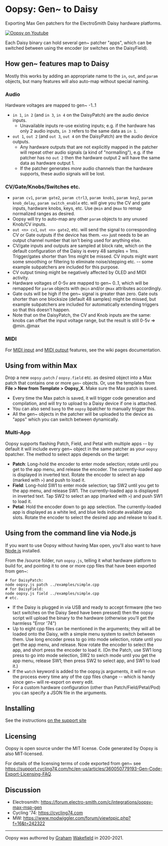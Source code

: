 # Oopsy: Gen~ to Daisy

Exporting Max Gen patchers for the ElectroSmith Daisy hardware platforms.

[![Oopsy on Youtube](https://img.youtube.com/vi/fbd1CASqUmI/0.jpg)](https://www.youtube.com/playlist?list=PLZbxc8QYjD1eJHJEjzDkNB_zshbnVN6CH)

Each Daisy binary can hold several gen~ patcher "apps", which can be switched between using the encoder (or switches on the DaisyField).

## How gen~ features map to Daisy

Mostly this works by adding an appropriate name to the `in`, `out`, and `param` objects, but many features will also auto-map without special naming.

### Audio

Hardware voltages are mapped to gen~ -1..1

- `in 1`, `in 2` (and `in 3`, `in 4` on the DaisyPatch) are the audio device inputs. 
  - Unavailable inputs re-use existing inputs; e.g. if the hardware has only 2 audio inputs, `in 3` refers to the same data as `in 1`. 
- `out 1`, `out 2` (and `out 3`, `out 4` on the DaisyPatch) are the audio device outputs. 
  - Any hardware outputs that are not explicitly mapped in the patcher will repeat other audio signals (a kind of "normalling"), e.g. if the patcher has no `out 2` then the hardware output 2 will have the same data as hardware output 1. 
  - If the patcher generates *more* audio channels than the hardware supports, these audio signals will be lost.
  
### CV/Gate/Knobs/Switches etc.

- `param cv1`, `param gate2`, `param ctrl3`, `param knob1`, `param key2`, `param knob_delay`, `param switch_enable` etc. will give you the CV and gate inputs, hardware knobs, keys, etc. Use `@min` and `@max` to remap normalized ranges as desired. 
- Oopsy will try to auto-map any other `param` objects to any unused Knob/CV inputs.
- `out <n> cv1`, `out <n> gate2`, etc. will send the signal to corresponding CV or Gate outputs if the device has them. `<n>` just needs to be an output channel number that isn't being used for anything else. 
- CV/gate inputs and outputs are sampled at block rate, which on the default configuration of the Daisy is every 48 samples = 1ms. Trigger/gates shorter than 1ms might be missed. CV inputs might want some smoothing or filtering to eliminate noise/stepping etc. -- some example subpatchers are included for this purpose.
- CV output timing might be negatively affected by OLED and MIDI activity.
- Hardware voltages of 0-5v are mapped to gen~ 0..1, which will be remapped for `param` objects with `@min` and/or `@max` attributes accordingly.  
- Gate outs will be high if the gen~ signal is greater than zero. Gate outs shorter than one blocksize (default 48 samples) might be missed, but example subpatchers are included for automatically extending triggers so that this doesn't happen.
- Note that on the DaisyPatch, the CV and Knob inputs are the same: knobs can offset the input voltage range, but the result is still 0-5v => @min..@max 

### MIDI

For [MIDI input](https://github.com/electro-smith/oopsy/wiki/MIDI-Input) and [MIDI output](https://github.com/electro-smith/oopsy/wiki/MIDI-output) features, see the wiki pages documentation.

## Using from within Max

Drop a new `oopsy.patch` / `oopsy.field` etc. as desired object into a Max patch that contains one or more `gen~` objects. Or, use the templates from **File > New from Template > Oopsy_X**. Make sure the Max patch is saved. 

- Every time the Max patch is saved, it will trigger code generation and compilation, and will try to upload to a Daisy device if one is attached.
- You can also send `bang` to the `oopsy` bpatcher to manually trigger this.
- All the gen~ objects in the patcher will be uploaded to the device as "apps" which you can switch between dynamically.
### Multi-App

Oopsy supports flashing Patch, Field, and Petal with multiple apps -- by default it will include every gen~ object in the same patcher as your `oopsy` bpatcher. The method to select apps depends on the target:

- **Patch**: Long-hold the encoder to enter mode selection; rotate until you get to the app menu, and release the encoder. The currently-loaded app is displayed in inverted text. Rotate the encoder to select an app (marked with `>`) and push to load it. 
- **Field**: Long-hold SW1 to enter mode selection; tap SW2 until you get to the app menu, and release SW1. The currently-loaded app is displayed in inverted text. Tap SW2 to select an app (marked with `>`) and push SW1 to load it. 
- **Petal**: Hold the encoder down to go app selection. The currently-loaded app is displayed as a white led, and blue leds indicate available app slots. Rotate the encoder to select the desired app and release to load it.

## Using from the command line via Node.js

If you want to use Oopsy without having Max open, you'll also want to have [Node.js](https://nodejs.org/en/) installed. 

From the /source folder, run `oopsy.js`, telling it what hardware platform to build for, and pointing it to one or more cpp files that have been exported from gen~:

```
# for DaisyPatch:
node oopsy.js patch ../examples/simple.cpp
# for DaisyField:
node oopsy.js field ../examples/simple.cpp
# etc.
```

- If the Daisy is plugged in via USB and ready to accept firmware (the two tact switches on the Daisy Seed have been pressed) then the oopsy script will upload the binary to the hardware (otherwise you'll get the harmless "Error '74") 
- Up to eight cpp files can be mentioned in the arguments; they will all be loaded onto the Daisy, with a simple menu system to switch between them. Use long encoder press to go into mode selection, rotate until you get the app menu, and release. Now rotate the encoder to select the app, and short press the encoder to load it. (On the Patch, use SW1 long press to go into mode selection, SW2 to swich mode until you get the app menu, release SW1; then press SW2 to select app, and SW1 to load it.)
- If the `watch` keyword is added to the oopsy.js arguments, it will re-run the process every time any of the cpp files change -- which is handy since gen~ will re-export on every edit.
- For a custom hardware configuration (other than Patch/Field/Petal/Pod) you can specify a JSON file in the arguments.

## Installing

See the instructions [on the support site](https://daisy.audio/tutorials/oopsy-dev-env/)

## Licensing

Oopsy is open source under the MIT license. Code generated by Oopsy is also MIT-licensed. 

For details of the licensing terms of code exported from gen~ see https://support.cycling74.com/hc/en-us/articles/360050779193-Gen-Code-Export-Licensing-FAQ.

## Discussion

- Electrosmith: https://forum.electro-smith.com/c/integrations/oopsy-max-msp-gen
- Cycling '74: https://cycling74.com
- MW: https://www.modwiggler.com/forum/viewtopic.php?f=16&t=242322

-----

Oopsy was authored by [Graham](https://github.com/grrrwaaa) [Wakefield](http://alicelab.world) in 2020-2021.
